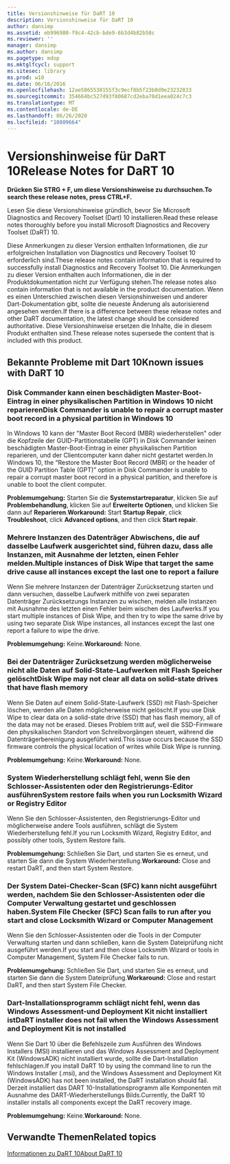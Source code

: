 ```yaml
---
title: Versionshinweise für DaRT 10
description: Versionshinweise für DaRT 10
author: dansimp
ms.assetid: eb996980-f9c4-42cb-bde9-6b3d4b82b58c
ms.reviewer: ''
manager: dansimp
ms.author: dansimp
ms.pagetype: mdop
ms.mktglfcycl: support
ms.sitesec: library
ms.prod: w10
ms.date: 06/16/2016
ms.openlocfilehash: 12ae5865538155f3c9ecf8b5f23b0d9e23232833
ms.sourcegitcommit: 354664bc527d93f80687cd2eba70d1eea024c7c3
ms.translationtype: MT
ms.contentlocale: de-DE
ms.lasthandoff: 06/26/2020
ms.locfileid: "10809664"
---
```

# <span data-ttu-id="52256-103">Versionshinweise für DaRT 10</span><span class="sxs-lookup"><span data-stu-id="52256-103">Release Notes for DaRT 10</span></span>


**<span data-ttu-id="52256-104">Drücken Sie STRG + F, um diese Versionshinweise zu durchsuchen.</span><span class="sxs-lookup"><span data-stu-id="52256-104">To search these release notes, press CTRL+F.</span></span>**

<span data-ttu-id="52256-105">Lesen Sie diese Versionshinweise gründlich, bevor Sie Microsoft Diagnostics and Recovery Toolset (Dart) 10 installieren.</span><span class="sxs-lookup"><span data-stu-id="52256-105">Read these release notes thoroughly before you install Microsoft Diagnostics and Recovery Toolset (DaRT) 10.</span></span>

<span data-ttu-id="52256-106">Diese Anmerkungen zu dieser Version enthalten Informationen, die zur erfolgreichen Installation von Diagnostics und Recovery Toolset 10 erforderlich sind.</span><span class="sxs-lookup"><span data-stu-id="52256-106">These release notes contain information that is required to successfully install Diagnostics and Recovery Toolset 10.</span></span> <span data-ttu-id="52256-107">Die Anmerkungen zu dieser Version enthalten auch Informationen, die in der Produktdokumentation nicht zur Verfügung stehen.</span><span class="sxs-lookup"><span data-stu-id="52256-107">The release notes also contain information that is not available in the product documentation.</span></span> <span data-ttu-id="52256-108">Wenn es einen Unterschied zwischen diesen Versionshinweisen und anderer Dart-Dokumentation gibt, sollte die neueste Änderung als autorisierend angesehen werden.</span><span class="sxs-lookup"><span data-stu-id="52256-108">If there is a difference between these release notes and other DaRT documentation, the latest change should be considered authoritative.</span></span> <span data-ttu-id="52256-109">Diese Versionshinweise ersetzen die Inhalte, die in diesem Produkt enthalten sind.</span><span class="sxs-lookup"><span data-stu-id="52256-109">These release notes supersede the content that is included with this product.</span></span>

## <span data-ttu-id="52256-110">Bekannte Probleme mit Dart 10</span><span class="sxs-lookup"><span data-stu-id="52256-110">Known issues with DaRT 10</span></span>


### <span data-ttu-id="52256-111">Disk Commander kann einen beschädigten Master-Boot-Eintrag in einer physikalischen Partition in Windows 10 nicht reparieren</span><span class="sxs-lookup"><span data-stu-id="52256-111">Disk Commander is unable to repair a corrupt master boot record in a physical partition in Windows 10</span></span>

<span data-ttu-id="52256-112">In Windows 10 kann der "Master Boot Record (MBR) wiederherstellen" oder die Kopfzeile der GUID-Partitionstabelle (GPT) in Disk Commander keinen beschädigten Master-Boot-Eintrag in einer physikalischen Partition reparieren, und der Clientcomputer kann daher nicht gestartet werden.</span><span class="sxs-lookup"><span data-stu-id="52256-112">In Windows 10, the “Restore the Master Boot Record (MBR) or the header of the GUID Partition Table (GPT)” option in Disk Commander is unable to repair a corrupt master boot record in a physical partition, and therefore is unable to boot the client computer.</span></span>

<span data-ttu-id="52256-113">**Problemumgehung:** Starten Sie die **Systemstartreparatur**, klicken Sie auf **Problembehandlung**, klicken Sie auf **Erweiterte Optionen**, und klicken Sie dann auf **Reparieren**.</span><span class="sxs-lookup"><span data-stu-id="52256-113">**Workaround:** Start **Startup Repair**, click **Troubleshoot**, click **Advanced options**, and then click **Start repair**.</span></span>

### <span data-ttu-id="52256-114">Mehrere Instanzen des Datenträger Abwischens, die auf dasselbe Laufwerk ausgerichtet sind, führen dazu, dass alle Instanzen, mit Ausnahme der letzten, einen Fehler melden.</span><span class="sxs-lookup"><span data-stu-id="52256-114">Multiple instances of Disk Wipe that target the same drive cause all instances except the last one to report a failure</span></span>

<span data-ttu-id="52256-115">Wenn Sie mehrere Instanzen der Datenträger Zurücksetzung starten und dann versuchen, dasselbe Laufwerk mithilfe von zwei separaten Datenträger Zurücksetzungs Instanzen zu wischen, melden alle Instanzen mit Ausnahme des letzten einen Fehler beim wischen des Laufwerks.</span><span class="sxs-lookup"><span data-stu-id="52256-115">If you start multiple instances of Disk Wipe, and then try to wipe the same drive by using two separate Disk Wipe instances, all instances except the last one report a failure to wipe the drive.</span></span>

<span data-ttu-id="52256-116">**Problemumgehung:** Keine.</span><span class="sxs-lookup"><span data-stu-id="52256-116">**Workaround:** None.</span></span>

### <span data-ttu-id="52256-117">Bei der Datenträger Zurücksetzung werden möglicherweise nicht alle Daten auf Solid-State-Laufwerken mit Flash Speicher gelöscht</span><span class="sxs-lookup"><span data-stu-id="52256-117">Disk Wipe may not clear all data on solid-state drives that have flash memory</span></span>

<span data-ttu-id="52256-118">Wenn Sie Daten auf einem Solid-State-Laufwerk (SSD) mit Flash-Speicher löschen, werden alle Daten möglicherweise nicht gelöscht.</span><span class="sxs-lookup"><span data-stu-id="52256-118">If you use Disk Wipe to clear data on a solid-state drive (SSD) that has flash memory, all of the data may not be erased.</span></span> <span data-ttu-id="52256-119">Dieses Problem tritt auf, weil die SSD-Firmware den physikalischen Standort von Schreibvorgängen steuert, während die Datenträgerbereinigung ausgeführt wird.</span><span class="sxs-lookup"><span data-stu-id="52256-119">This issue occurs because the SSD firmware controls the physical location of writes while Disk Wipe is running.</span></span>

<span data-ttu-id="52256-120">**Problemumgehung:** Keine.</span><span class="sxs-lookup"><span data-stu-id="52256-120">**Workaround:** None.</span></span>

### <span data-ttu-id="52256-121">System Wiederherstellung schlägt fehl, wenn Sie den Schlosser-Assistenten oder den Registrierungs-Editor ausführen</span><span class="sxs-lookup"><span data-stu-id="52256-121">System restore fails when you run Locksmith Wizard or Registry Editor</span></span>

<span data-ttu-id="52256-122">Wenn Sie den Schlosser-Assistenten, den Registrierungs-Editor und möglicherweise andere Tools ausführen, schlägt die System Wiederherstellung fehl.</span><span class="sxs-lookup"><span data-stu-id="52256-122">If you run Locksmith Wizard, Registry Editor, and possibly other tools, System Restore fails.</span></span>

<span data-ttu-id="52256-123">**Problemumgehung:** Schließen Sie Dart, und starten Sie es erneut, und starten Sie dann die System Wiederherstellung.</span><span class="sxs-lookup"><span data-stu-id="52256-123">**Workaround:** Close and restart DaRT, and then start System Restore.</span></span>

### <span data-ttu-id="52256-124">Der System Datei-Checker-Scan (SFC) kann nicht ausgeführt werden, nachdem Sie den Schlosser-Assistenten oder die Computer Verwaltung gestartet und geschlossen haben.</span><span class="sxs-lookup"><span data-stu-id="52256-124">System File Checker (SFC) Scan fails to run after you start and close Locksmith Wizard or Computer Management</span></span>

<span data-ttu-id="52256-125">Wenn Sie den Schlosser-Assistenten oder die Tools in der Computer Verwaltung starten und dann schließen, kann die System Dateiprüfung nicht ausgeführt werden.</span><span class="sxs-lookup"><span data-stu-id="52256-125">If you start and then close Locksmith Wizard or tools in Computer Management, System File Checker fails to run.</span></span>

<span data-ttu-id="52256-126">**Problemumgehung:** Schließen Sie Dart, und starten Sie es erneut, und starten Sie dann die System Dateiprüfung.</span><span class="sxs-lookup"><span data-stu-id="52256-126">**Workaround:** Close and restart DaRT, and then start System File Checker.</span></span>

### <a href="" id="-------------dart-installer-does-not-fail-when-the-windows-assessment-and-deployment-kit-is-not-installed"></a> <span data-ttu-id="52256-127">Dart-Installationsprogramm schlägt nicht fehl, wenn das Windows Assessment-und Deployment Kit nicht installiert ist</span><span class="sxs-lookup"><span data-stu-id="52256-127">DaRT installer does not fail when the Windows Assessment and Deployment Kit is not installed</span></span>

<span data-ttu-id="52256-128">Wenn Sie Dart 10 über die Befehlszeile zum Ausführen des Windows Installers (MSI) installieren und das Windows Assessment and Deployment Kit (WindowsADK) nicht installiert wurde, sollte die Dart-Installation fehlschlagen.</span><span class="sxs-lookup"><span data-stu-id="52256-128">If you install DaRT 10 by using the command line to run the Windows Installer (.msi), and the Windows Assessment and Deployment Kit (WindowsADK) has not been installed, the DaRT installation should fail.</span></span> <span data-ttu-id="52256-129">Derzeit installiert das DART 10-Installationsprogramm alle Komponenten mit Ausnahme des DART-Wiederherstellungs Bilds.</span><span class="sxs-lookup"><span data-stu-id="52256-129">Currently, the DaRT 10 installer installs all components except the DaRT recovery image.</span></span>

<span data-ttu-id="52256-130">**Problemumgehung:** Keine.</span><span class="sxs-lookup"><span data-stu-id="52256-130">**Workaround:** None.</span></span>

## <span data-ttu-id="52256-131">Verwandte Themen</span><span class="sxs-lookup"><span data-stu-id="52256-131">Related topics</span></span>


[<span data-ttu-id="52256-132">Informationen zu DaRT 10</span><span class="sxs-lookup"><span data-stu-id="52256-132">About DaRT 10</span></span>](about-dart-10.md)

 

 





